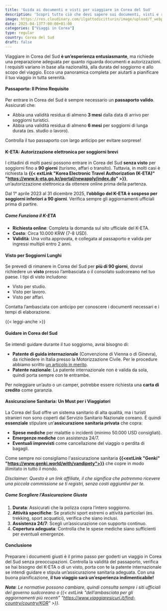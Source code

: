 ```yaml
---
title: 'Guida ai documenti e visti per viaggiare in Corea del Sud'
description: 'Scopri tutto ciò che devi sapere sui documenti, visti e requisiti per entrare in Corea del Sud. Dalla validità del passaporto al K-ETA, dalla patente internazionale all’assicurazione sanitaria, questa guida ti accompagna passo dopo passo per un viaggio senza intoppi.'
image: https://res.cloudinary.com/ilgattodicitturin/image/upload/f_webp,q_auto:good,w_800,c_scale,dpr_auto/v1709916475/Articoli/Corea/Seoul/palazzo-reale-esterno_jbfkw1.jpg
date: 2025-04-13T7:00:00+01:00
categories: ["Viaggi in Corea"]
type: regular  
country: Corea del Sud 
draft: false
---
```


Viaggiare in Corea del Sud **è un’esperienza entusiasmante**, ma richiede una preparazione adeguata per quanto riguarda documenti e autorizzazioni. I requisiti variano in base alla nazionalità, alla durata del soggiorno e allo scopo del viaggio. Ecco una panoramica completa per aiutarti a pianificare il tuo viaggio in tutta serenità.

#### Passaporto: Il Primo Requisito
Per entrare in Corea del Sud è sempre necessario un **passaporto valido**. Assicurati che:
- Abbia una validità residua di almeno **3 mesi** dalla data di arrivo per soggiorni turistici.
- Abbia una validità residua di almeno **6 mesi** per soggiorni di lunga durata (es. studio o lavoro).

Controlla il tuo passaporto con largo anticipo per evitare sorprese!

#### K-ETA: Autorizzazione elettronica per soggiorni brevi
I cittadini di molti paesi possono entrare in Corea del Sud **senza visto** per soggiorni fino a **90 giorni** (turismo, affari o transito). Tuttavia, in molti casi è richiesta la **{{< extLink "Korea Electronic Travel Authorization (K-ETA)" "https://www.k-eta.go.kr/portal/newapply/index.do" >}}**, un’autorizzazione elettronica da ottenere online prima della partenza.

Dal 1° aprile 2023 al 31 dicembre 2025, **l’obbligo del K-ETA è sospeso per soggiorni inferiori a 90 giorni**. Verifica sempre gli aggiornamenti ufficiali prima di partire.

##### Come Funziona il K-ETA
- **Richiesta online**: Completa la domanda sul sito ufficiale del K-ETA.
- **Costo**: Circa 10.000 KRW (7-8 USD).
- **Validità**: Una volta approvata, è collegata al passaporto e valida per ingressi multipli entro 2 anni.

#### Visto per Soggiorni Lunghi
Se prevedi di rimanere in Corea del Sud per **più di 90 giorni**, dovrai richiedere un **visto** presso l’ambasciata o il consolato sudcoreano nel tuo paese. I tipi di visto includono:
- Visto per studio.
- Visto per lavoro.
- Visto per affari.

Contatta l’ambasciata con anticipo per conoscere i documenti necessari e i tempi di elaborazione.

{{< leggi-anche >}}

#### Guidare in Corea del Sud
Se intendi guidare durante il tuo soggiorno, avrai bisogno di:
- **Patente di guida internazionale** (Convenzione di Vienna o di Ginevra), da richiedere in Italia presso la Motorizzazione Civile. Per le procedure abbiamo scritto [un articolo in merito](/blog/patente-internazionale-come-fare-guida-completa).
- **Patente nazionale**: La patente internazionale non è valida da sola, quindi porta sempre con te entrambe.

Per noleggiare un’auto o un camper, potrebbe essere richiesta una **carta di credito** come garanzia.

#### Assicurazione Sanitaria: Un Must per i Viaggiatori
La Corea del Sud offre un sistema sanitario di alta qualità, ma i turisti stranieri non sono coperti dal Servizio Sanitario Nazionale coreano. È quindi **essenziale** stipulare un’**assicurazione sanitaria privata** che copra:
- **Spese mediche** per malattie o incidenti (minimo 50.000 USD consigliati).
- **Emergenze mediche** con assistenza 24/7.
- **Eventuali imprevisti** come cancellazione del viaggio o perdita di bagagli.

Come sempre noi consigliamo l'assicurazione sanitaria **{{<extLink "Genki" "https://www.genki.world/with/vandipety">}}** che copre in modo illimitato in tutto il mondo.

*Disclaimer: Questo è un link affiliate, il che significa che potremmo ricevere una piccola commissione se ti registri, senza costi aggiuntivi per te.*

##### Come Scegliere l’Assicurazione Giusta
1. **Durata**: Assicurati che la polizza copra l’intero soggiorno.
2. **Attività specifiche**: Se pratichi sport estremi o attività particolari (es. trekking, sport acquatici), verifica che siano inclusi.
3. **Assistenza 24/7**: Scegli un’assicurazione con supporto continuo.
4. **Copertura adeguata**: Controlla che le spese mediche siano sufficienti per eventuali emergenze.

#### Conclusione
Preparare i documenti giusti è il primo passo per goderti un viaggio in Corea del Sud senza preoccupazioni. Controlla la validità del passaporto, verifica se hai bisogno del K-ETA o di un visto, porta con te la patente internazionale se intendi guidare e stipula un’assicurazione sanitaria adeguata. Con una buona pianificazione, **il tuo viaggio sarà un’esperienza indimenticabile!**

_**Nota**: Le normative possono cambiare, quindi consulta sempre i siti ufficiali del governo sudcoreano o {{< extLink "dell’ambasciata per gli aggiornamenti più recenti" "https://www.viaggiaresicuri.it/find-country/country/KOR" >}}._

 